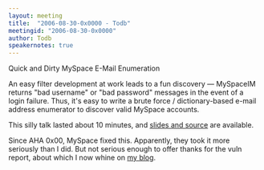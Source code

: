 ```yaml
---
layout: meeting
title:  "2006-08-30-0x0000 - Todb"
meetingid: "2006-08-30-0x0000"
author: Todb
speakernotes: true
---
```


Quick and Dirty MySpace E-Mail Enumeration

An easy filter development at work leads to a fun discovery — MySpaceIM
returns "bad username" or "bad password" messages in the event of a
login failure. Thus, it's easy to write a brute force / dictionary-based
e-mail address enumerator to discover valid MySpace accounts.

This silly talk lasted about 10 minutes, and [slides and
source](http://www.planb-security.net/aha/Myspace_Account_Enumeration.ppt) are
available.

Since AHA 0x00, MySpace fixed this. Apparently, they took it more
seriously than I did. But not serious enough to offer thanks for the
vuln report, about which I now whine on [my
blog](http://www.planb-security.net/2006/09/myspaceim-info-disclosure-silently.html).

